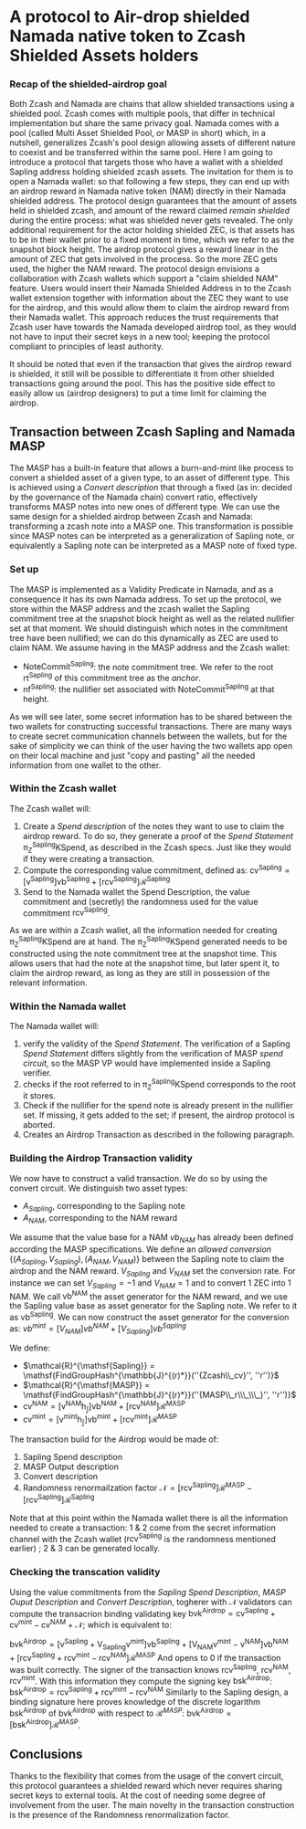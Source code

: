# A protocol to Air-drop shielded Namada native token to Zcash Shielded Assets holders

### Recap of the shielded-airdrop goal

Both Zcash and Namada are chains that allow shielded transactions using a shielded pool. Zcash comes with multiple pools, that differ in technical implementation but share the same privacy goal. Namada comes with a pool (called Multi Asset Shielded Pool, or MASP in short) which, in a nutshell, generalizes Zcash's pool design allowing assets of different nature to coexist and be transferred within the same pool. 
Here I am going to introduce a protocol that targets those who have a wallet with a shielded Sapling address holding shielded zcash assets. The invitation for them is to open a Namada wallet: so that following a few steps, they can end up with an airdrop reward in Namada native token (NAM) directly in their Namada shielded address.
The protocol design guarantees that the amount of assets held in shielded zcash, and amount of the reward claimed _remain shielded_ during the entire process: what was shielded never gets revealed. 
The only additional requirement for the actor holding shielded ZEC, is that assets has to be in their wallet prior to a fixed moment in time, which we refer to as the snapshot block height. 
The airdrop protocol gives a reward linear in the amount of ZEC that gets involved in the process. So the more ZEC gets used, the higher the NAM reward.
The protocol design envisions a collaboration with Zcash wallets which support a "claim shielded NAM" feature. Users would insert their Namada Shielded Address in to the Zcash wallet extension together with information about the ZEC they want to use for the airdrop, and this would allow them to claim the airdrop reward from their Namada wallet. This approach reduces the trust requirements that Zcash user have towards the Namada developed airdrop tool, as they would not have to input their secret keys in a new tool; keeping the protocol compliant to principles of least authority.

It should be noted that even if the transaction that gives the airdrop reward is shielded, it still will be possible to differentiate it from other shielded transactions going around the pool. This has the positive side effect to easily allow us (airdrop designers) to put a time limit for claiming the airdrop.

## Transaction between Zcash Sapling and Namada MASP
The MASP has a built-in feature that allows a burn-and-mint like process to convert a shielded asset of a given type, to an asset of different type. This is achieved using a _Convert description_ that through a fixed (as in: decided by the governance of the Namada chain) convert ratio, effectively transforms MASP notes into new ones of different type. We can use the same design for a shielded airdrop between Zcash and Namada: transforming a zcash note into a MASP one. This transformation is possible since MASP notes can be interpreted as a generalization of Sapling note, or equivalently a Sapling note can be interpreted as a MASP note of fixed type.
### Set up
The MASP is implemented as a Validity Predicate in Namada, and as a consequence it has its own Namada address. To set up the protocol, we store within the MASP address and the zcash wallet the Sapling commitment tree at the snapshot block height as well as the related nullifier set at that moment. We should distinguish which notes in the commitment tree have been nullified; we can do this dynamically as ZEC are used to claim NAM. We assume having in the MASP address and the Zcash wallet:
* $\mathsf{NoteCommit^{Sapling}}$: the note commitment tree. We refer to the root $\mathsf{rt^{Sapling}}$ of this commitment tree as the _anchor_.
* $\mathsf{nf^{Sapling}}$: the nullifier set  associated with $\mathsf{NoteCommit^{Sapling}}$ at that height.

As we will see later, some secret information has to be shared between the two wallets for constructing successful transactions. There are many ways to create secret communication channels between the wallets, but for the sake of simplicity we can think of the user having the two wallets app open on their local machine and just "copy and pasting" all the needed information from one wallet to the other. 

### Within the Zcash wallet 
The Zcash wallet will:
1. Create a _Spend description_ of the notes they want to use to claim the airdrop reward. To do so, they generate a proof of the _Spend Statement_ $\mathsf{\pi^{Sapling}_ZKSpend},$  as described in the Zcash specs. Just like they would if they were creating a transaction. 
2. Compute the corresponding value commitment, defined as: $\mathsf{cv^{Sapling} = [v^{Sapling}]vb^{Sapling} +[rcv^{Sapling}]}\mathcal{R}^{\mathsf{Sapling}}$
3. Send to the Namada wallet the Spend Description, the value commitment and (secretly) the randomness used for the value commitment $\mathsf{rcv^{Sapling}}$.

As we are within a Zcash wallet, all the information needed for creating $\mathsf{\pi^{Sapling}_ZKSpend}$ are at hand. The $\mathsf{\pi^{Sapling}_ZKSpend}$ generated needs to be constructed using the note commitment tree at the snapshot time. This allows users that had the note at the snapshot time, but later spent it, to claim the airdrop reward, as long as they are still in possession of the relevant information.

### Within the Namada wallet
The Namada wallet will:
1. verify the validity of the _Spend Statement_. The verification of a Sapling _Spend Statement_ differs slightly from the verification of MASP _spend circuit_, so the MASP VP would have implemented inside a Sapling verifier.
2. checks if the root referred to in $\mathsf{\pi^{Sapling}_ZKSpend}$ corresponds to the root it stores. 
3. Check if the nullifier for the spend note is already present in the nullifier set. If missing, it gets added to the set; if present, the airdrop protocol is aborted.
5. Creates an Airdrop Transaction as described in the following paragraph.

### Building the Airdrop Transaction validity
We now have to construct a valid transaction. We do so by using the convert circuit. We distinguish two asset types:
* $A_{Sapling}$, corresponding to the Sapling note
* $A_{NAM}$, corresponding to the NAM reward

We assume that the value base for a NAM $vb_{NAM}$ has already been defined according the MASP specifications. We define an _allowed conversion_ ${\{(A_{Sapling}, V_{Sapling}), (A_{NAM}, V_{NAM})\}}$ between the Sapling note to claim the airdrop and the NAM reward. ${V_{Sapling}}$ and $V_{NAM}$ set the conversion rate. For instance we can set $V_{Sapling} = -1$ and $V_{NAM} = 1$ and  to convert 1 ZEC into 1 NAM.
We call $\mathsf{vb^{NAM}}$ the asset generator for the NAM reward, and we use the Sapling value base as asset generator for the Sapling note. We refer to it as $\mathsf{vb^{Sapling}}$. We can now construct the asset generator for the conversion as:
$vb^{mint} = [V_{NAM}]vb^{NAM}+[V_{Sapling}]vb^{Sapling}$

We define:

- $\mathcal{R}^{\mathsf{Sapling}} = \mathsf{FindGroupHash^{\mathbb{J}^{(r)*}}(''{Zcash\\_cv}'', ''r'')}$
- $\mathcal{R}^{\mathsf{MASP}} = \mathsf{FindGroupHash^{\mathbb{J}^{(r)*}}(''{MASP\\_r\\\_\\\_}'', ''r'')}$
- $\mathsf{cv^{NAM} = [v^{NAM}h_{\mathbb{J}}]vb^{NAM} +[rcv^{NAM}]}\mathcal{R}^{\mathsf{MASP}}$
- $\mathsf{cv^{mint} = [v^{mint}h_{\mathbb{J}}]vb^{mint} +[rcv^{mint}]}\mathcal{R}^{\mathsf{MASP}}$


The transaction build for the Airdrop would be made of:
1. Sapling Spend description
2. MASP Output description 
3. Convert description
4. Randomness renormailzation factor $\mathsf{\mathcal{N} = [rcv^{Sapling}]\mathcal{R}^{MASP} - [rcv^{Sapling}]\mathcal{R}^{Sapling} }$

Note that at this point within the Namada wallet there is all the information needed to create a transaction: 1 & 2 come from the secret information channel with the Zcash wallet ($\mathsf{rcv^{Sapling}}$ is the randomness mentioned earlier) ; 2 & 3 can be generated locally.

### Checking the transcation validity
Using the value commitments from the _Sapling Spend Description_, _MASP Ouput Description_ and _Convert Description_, togherer with $\mathcal{N}$ validators can compute the transacrion binding validating key $\mathsf{bvk^{Airdrop} = cv^{Sapling}+cv^{mint} - cv^{NAM} + \mathcal{N}}$; which is equivalent to:

$\mathsf{bvk^{Airdrop} =[v^{Sapling}+V_{Sapling}v^{mint}]vb^{Sapling}+[V_{NAM}v^{mint}-v^{NAM}]vb^{NAM}+[rcv^{Sapling} +rcv^{mint}-rcv^{NAM}]\mathcal{R}^{MASP}}$
And opens to $0$ if the transaction was built correctly. 
The signer of the transaction knows $\mathsf{rcv^{Sapling}}$, $\mathsf{rcv^{NAM}}$, $\mathsf{rcv^{mint}}$. With this information they compute the signing key $\mathsf{bsk^{Airdrop}}$:
$\mathsf{bsk^{Airdrop} = rcv^{Sapling} +rcv^{mint}-rcv^{NAM}}$
Similarly to the Sapling design, a binding signature here proves knowledge of the discrete logarithm $\mathsf{bsk^{Airdrop}}$ of $\mathsf{bvk^{Airdrop}}$ with respect to $\mathcal{R}^{MASP}$: $\mathsf{bvk^{Airdrop} = [bsk^{Airdrop}]\mathcal{R}^{MASP}}$. 

## Conclusions 

Thanks to the flexibility that comes from the usage of  the convert circuit, this protocol guarantees a shielded reward which never requires sharing secret keys to external tools. At the cost of needing some degree of involvement from the user. The main novelty in the transaction construction is the presence of the Randomness renormalization factor. 

